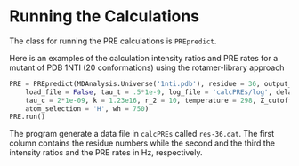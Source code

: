 # Running the Calculations

The class for running the PRE calculations is `PREpredict`.

Here is an examples of the calculation intensity ratios and PRE rates for a mutant of PDB 1NTI (20 conformations) using the rotamer-library approach

~~~ python
PRE = PREpredict(MDAnalysis.Universe('1nti.pdb'), residue = 36, output_prefix = 'calcPREs/res', weights = False,
    load_file = False, tau_t = .5*1e-9, log_file = 'calcPREs/log', delay = 10e-3,
    tau_c = 2*1e-09, k = 1.23e16, r_2 = 10, temperature = 298, Z_cutoff = 0.2, Cbeta = False,
    atom_selection = 'H', wh = 750)
PRE.run()
~~~

The program generate a data file in `calcPREs` called `res-36.dat`. The first column contains the residue numbers while the second 
and the third the intensity ratios and the PRE rates in Hz, respectively.

